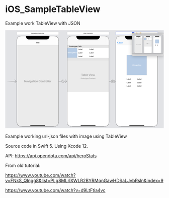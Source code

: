 # iOS_SampleTableView
Example work TableView with JSON

![frst img](/img/all_750.png)

Example working url-json files with image using TableView

Source code in Swift 5. Using Xcode 12.

API:
https://api.opendota.com/api/heroStats

From old tutorial:

https://www.youtube.com/watch?v=FNkS_QIngg8&list=PLg8MLrlXWLR2BYRMqnGawHDSaLJvbRsln&index=9

https://www.youtube.com/watch?v=d9LtFtia4vc